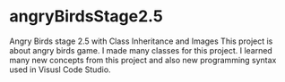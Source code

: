 # angryBirdsStage2.5
Angry Birds stage 2.5 with Class Inheritance and Images
This project is about angry birds game.
I made many classes for this project.
I learned many new concepts from this project and also new programming syntax used in Visusl Code Studio.